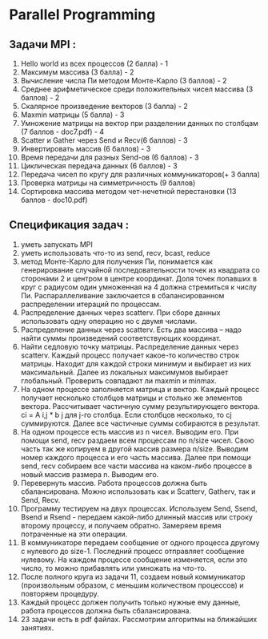 # Parallel Programming

## Задачи MPI : 

1. Hello world из всех процессов (2 балла) - 1
2. Maксимум массива  (3 балла)  - 2
3. Вычисление числа Пи методом Монте-Карло (3 баллов)  - 2     
4. Среднее арифметическое среди положительных чисел массива (3 баллов)  - 2 
5. Скалярное произведение векторов (3 балла)  - 2
6. Maxmin матрицы (5 балла)   - 3
7. Умножение матрицы на вектор при разделении данных по столбцам (7 баллов - doc7.pdf) - 4
8. Scatter и Gather через Send и Recv(6 баллов)  - 3 
9. Инвертировать массив (6 баллов)  -  3
10. Время передачи для разных Send-oв (6 баллов)  - 3      
11. Циклическая передача данных  (6 баллов)    -  3
12. Передача чисел по кругу  для различных коммуникаторов(+ 3 балла)    
13. Проверка матрицы на симметричность (9 баллов)  
14. Сортировка массива методом чет-нечетной перестановки (13 баллов - doc10.pdf)


## Спецификация задач : 
1. уметь запускать MPI
2. уметь использовать что-то из send, recv,  bcast, reduce
3. метод Монте-Карло для получения Пи, понимается как генерирование случайной последовательности точек из квадрата со сторонами 2 и центром в центре координат. Доля точек попавших в круг с радиусом один умноженная на 4 должна стремиться к числу Пи. Распараллеливание заключается в сбалансированном распределении итераций по процессам.
4. Распределение данных через scatterv. При сборе данных использовать одну операцию но с двумя числами.
5. Распределение данных через scatterv. Есть два массива – надо найти суммы произведений соответствующих координат.
6. Найти седловую точку матрицы. Распределение данных через scatterv. Каждый процесс получает какое-то количество строк матрицы. Находит для каждой строки минимум и выбирает из  них максимальный. Далее из локальных максимумов выбирает глобальный. Проверить совпадают ли maxmin и minmax.
7. На одном процессе заполняется матрица и вектор. Каждый процесс получает несколько столбцов матрицы и столько же элементов вектора. Рассчитывает частичную сумму результирующего вектора.  ci = A i,j * b j   для  j-го столбца. Если столбцов несколько, то cj суммируются. Далее все частичные суммы собираются в результат.
8. На одном процессе есть массив из n чисел. Выводим его. При помощи send, recv раздаем всем процессам по n/size чисел. Свою часть так же копируем в другой массив  размера n/size.  Выводим номер каждого процесса и его часть массива. Далее при помощи send, recv собираем все части массива на каком-либо процессе в новый массив размера n.  Выводим его.
9. Перевернуть массив. Работа процессов должна быть сбалансирована. Можно использовать как и Scatterv, Gatherv, так и  Send, Recv.
10. Программу тестируем на двух процессах. Используем Send, Ssend, Bsend и Rsend  - передаем какой-либо длинный массив или строку второму процессу, и получаем  обратно. Замеряем время потраченные на эти операции.
11. В коммуникаторе передаем сообщение от одного процесса другому с нулевого до size-1. Последний процесс отправляет сообщение нулевому. На каждом процессе сообщение изменяется, если это число, то можно прибавлять или умножать на что-то. 
12. После полного круга из задачи 11, создаем новый коммуникатор (произвольным образом, с меньшим количеством процессов) и повторяем процедуру.
13. Каждый процесс должен получить только нужные ему данные, работа процессов должна быть сбалансирована. 
14. 23 задачи есть в pdf файлах. Рассмотрим алгоритмы на ближайших занятиях.



